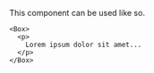 This component can be used like so.

```
<Box>
  <p>
    Lorem ipsum dolor sit amet...
  </p>
</Box>
```